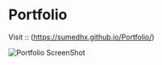 # Portfolio

Visit :: (https://sumedhx.github.io/Portfolio/)

![Portfolio ScreenShot](https://github.com/sumedhx/Portfolio/assets/72144790/9a23dadc-a017-4acc-b568-b64e051e257a)
